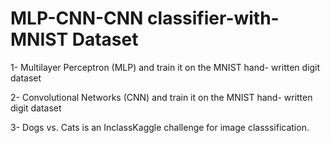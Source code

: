 # MLP-CNN-CNN classifier-with-MNIST Dataset
1- Multilayer Perceptron (MLP) and train it on the MNIST hand- written digit dataset

2- Convolutional Networks (CNN) and train it on the MNIST hand- written digit dataset

3- Dogs vs. Cats is an InclassKaggle challenge for image classsification.
